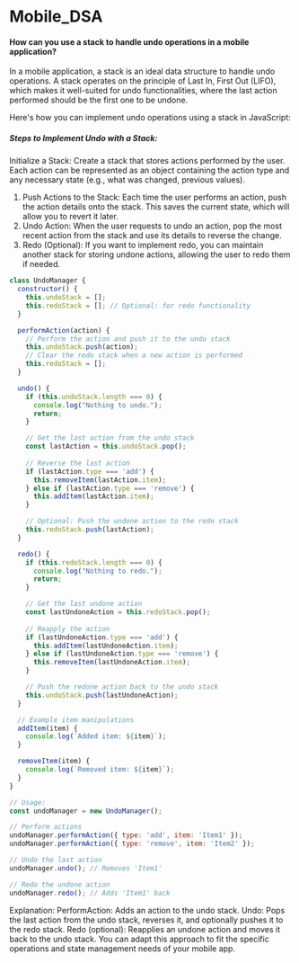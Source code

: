 # Mobile_DSA


#### How can you use a stack to handle undo operations in a mobile application?

In a mobile application, a stack is an ideal data structure to handle undo operations. A stack operates on the principle of Last In, First Out (LIFO), which makes it well-suited for undo functionalities, where the last action performed should be the first one to be undone.

Here's how you can implement undo operations using a stack in JavaScript:

##### Steps to Implement Undo with a Stack:
Initialize a Stack: Create a stack that stores actions performed by the user. Each action can be represented as an object containing the action type and any necessary state (e.g., what was changed, previous values).

1. Push Actions to the Stack: Each time the user performs an action, push the action details onto the stack. This saves the current state, which will allow you to revert it later.
2. Undo Action: When the user requests to undo an action, pop the most recent action from the stack and use its details to reverse the change.
3. Redo (Optional): If you want to implement redo, you can maintain another stack for storing undone actions, allowing the user to redo them if needed.

```js
class UndoManager {
  constructor() {
    this.undoStack = [];
    this.redoStack = []; // Optional: for redo functionality
  }

  performAction(action) {
    // Perform the action and push it to the undo stack
    this.undoStack.push(action);
    // Clear the redo stack when a new action is performed
    this.redoStack = [];
  }

  undo() {
    if (this.undoStack.length === 0) {
      console.log("Nothing to undo.");
      return;
    }

    // Get the last action from the undo stack
    const lastAction = this.undoStack.pop();
    
    // Reverse the last action
    if (lastAction.type === 'add') {
      this.removeItem(lastAction.item);
    } else if (lastAction.type === 'remove') {
      this.addItem(lastAction.item);
    }

    // Optional: Push the undone action to the redo stack
    this.redoStack.push(lastAction);
  }

  redo() {
    if (this.redoStack.length === 0) {
      console.log("Nothing to redo.");
      return;
    }

    // Get the last undone action
    const lastUndoneAction = this.redoStack.pop();
    
    // Reapply the action
    if (lastUndoneAction.type === 'add') {
      this.addItem(lastUndoneAction.item);
    } else if (lastUndoneAction.type === 'remove') {
      this.removeItem(lastUndoneAction.item);
    }

    // Push the redone action back to the undo stack
    this.undoStack.push(lastUndoneAction);
  }

  // Example item manipulations
  addItem(item) {
    console.log(`Added item: ${item}`);
  }

  removeItem(item) {
    console.log(`Removed item: ${item}`);
  }
}

// Usage:
const undoManager = new UndoManager();

// Perform actions
undoManager.performAction({ type: 'add', item: 'Item1' });
undoManager.performAction({ type: 'remove', item: 'Item2' });

// Undo the last action
undoManager.undo(); // Removes 'Item1'

// Redo the undone action
undoManager.redo(); // Adds 'Item1' back

```
Explanation:
PerformAction: Adds an action to the undo stack.
Undo: Pops the last action from the undo stack, reverses it, and optionally pushes it to the redo stack.
Redo (optional): Reapplies an undone action and moves it back to the undo stack.
You can adapt this approach to fit the specific operations and state management needs of your mobile app.


